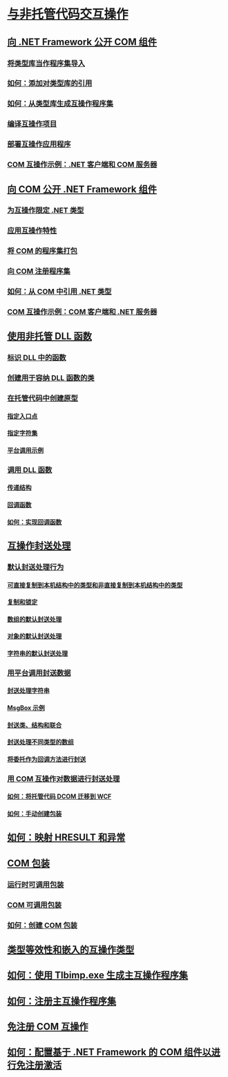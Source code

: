 # [与非托管代码交互操作](index.md)
## [向 .NET Framework 公开 COM 组件](exposing-com-components.md)
### [将类型库当作程序集导入](importing-a-type-library-as-an-assembly.md)
### [如何：添加对类型库的引用](how-to-add-references-to-type-libraries.md)
### [如何：从类型库生成互操作程序集](how-to-generate-interop-assemblies-from-type-libraries.md)
### [编译互操作项目](compiling-an-interop-project.md)
### [部署互操作应用程序](deploying-an-interop-application.md)
### [COM 互操作示例：.NET 客户端和 COM 服务器](com-interop-sample-net-client-and-com-server.md)
## [向 COM 公开 .NET Framework 组件](exposing-dotnet-components-to-com.md)
### [为互操作限定 .NET 类型](qualifying-net-types-for-interoperation.md)
### [应用互操作特性](applying-interop-attributes.md)
### [将 COM 的程序集打包](packaging-an-assembly-for-com.md)
### [向 COM 注册程序集](registering-assemblies-with-com.md)
### [如何：从 COM 中引用 .NET 类型](how-to-reference-net-types-from-com.md)
### [COM 互操作示例：COM 客户端和 .NET 服务器](com-interop-sample-com-client-and-net-server.md)
## [使用非托管 DLL 函数](consuming-unmanaged-dll-functions.md)
### [标识 DLL 中的函数](identifying-functions-in-dlls.md)
### [创建用于容纳 DLL 函数的类](creating-a-class-to-hold-dll-functions.md)
### [在托管代码中创建原型](creating-prototypes-in-managed-code.md)
#### [指定入口点](specifying-an-entry-point.md)
#### [指定字符集](specifying-a-character-set.md)
#### [平台调用示例](platform-invoke-examples.md)
### [调用 DLL 函数](calling-a-dll-function.md)
#### [传递结构](passing-structures.md)
#### [回调函数](callback-functions.md)
#### [如何：实现回调函数](how-to-implement-callback-functions.md)
## [互操作封送处理](interop-marshaling.md)
### [默认封送处理行为](default-marshaling-behavior.md)
#### [可直接复制到本机结构中的类型和非直接复制到本机结构中的类型](blittable-and-non-blittable-types.md)
#### [复制和锁定](copying-and-pinning.md)
#### [数组的默认封送处理](default-marshaling-for-arrays.md)
#### [对象的默认封送处理](default-marshaling-for-objects.md)
#### [字符串的默认封送处理](default-marshaling-for-strings.md)
### [用平台调用封送数据](marshaling-data-with-platform-invoke.md)
#### [封送处理字符串](marshaling-strings.md)
#### [MsgBox 示例](msgbox-sample.md)
#### [封送类、结构和联合](marshaling-classes-structures-and-unions.md)
#### [封送处理不同类型的数组](marshaling-different-types-of-arrays.md)
#### [将委托作为回调方法进行封送](marshaling-a-delegate-as-a-callback-method.md)
### [用 COM 互操作对数据进行封送处理](marshaling-data-with-com-interop.md)
#### [如何：将托管代码 DCOM 迁移到 WCF](how-to-migrate-managed-code-dcom-to-wcf.md)
#### [如何：手动创建包装](how-to-create-wrappers-manually.md)
## [如何：映射 HRESULT 和异常](how-to-map-hresults-and-exceptions.md)
## [COM 包装](com-wrappers.md)
### [运行时可调用包装](runtime-callable-wrapper.md)
### [COM 可调用包装](com-callable-wrapper.md)
### [如何：创建 COM 包装](how-to-create-com-wrappers.md)
## [类型等效性和嵌入的互操作类型](type-equivalence-and-embedded-interop-types.md)
## [如何：使用 Tlbimp.exe 生成主互操作程序集](how-to-generate-primary-interop-assemblies-using-tlbimp-exe.md)
## [如何：注册主互操作程序集](how-to-register-primary-interop-assemblies.md)
## [免注册 COM 互操作](registration-free-com-interop.md)
## [如何：配置基于 .NET Framework 的 COM 组件以进行免注册激活](configure-net-framework-based-com-components-for-reg.md)
